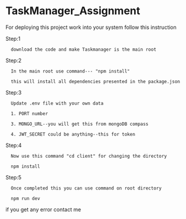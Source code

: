 # TaskManager_Assignment

For deploying this project work into your system follow this instruction


Step:1

      download the code and make Taskmanager is the main root

      
Step:2

      In the main root use command--- "npm install"
      
      this will install all dependencies presented in the package.json

      
Step:3

      Update .env file with your own data
      
      1. PORT number
      
      3. MONGO_URL--you will get this from mongoDB compass
      
      4. JWT_SECRET could be anything--this for token
    

      
Step:4

      Now use this command "cd client" for changing the directory
      
      npm install

      
Step:5

      Once completed this you can use command on root directory
      
      npm run dev


      

if you get any error contact me

